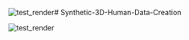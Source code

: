 ![test_render](https://github.com/Aakritisingla1895/Synthetic-3D-Human-Data-Creation/assets/24937586/aeb59169-f6a2-479d-8037-5fbebeef8495)# Synthetic-3D-Human-Data-Creation


![test_render](https://github.com/Aakritisingla1895/Synthetic-3D-Human-Data-Creation/assets/24937586/b7160f0b-3134-4183-a201-79d33c877013)
